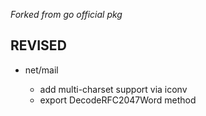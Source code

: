 *Forked from go official pkg*

## REVISED

- net/mail
	
	- add multi-charset support via iconv
	- export DecodeRFC2047Word method